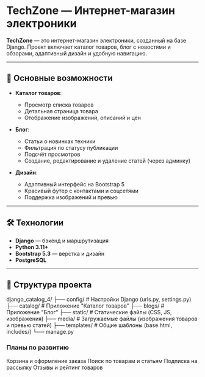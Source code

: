 # TechZone — Интернет-магазин электроники

**TechZone** — это интернет-магазин электроники, созданный на базе Django. 
Проект включает каталог товаров, блог с новостями и обзорами, адаптивный 
дизайн и удобную навигацию.

---

## 🚀 Основные возможности

- **Каталог товаров**:
  - Просмотр списка товаров
  - Детальная страница товара
  - Отображение изображений, описаний и цен

- **Блог**:
  - Статьи о новинках техники
  - Фильтрация по статусу публикации
  - Подсчёт просмотров
  - Создание, редактирование и удаление статей (через админку)

- **Дизайн**:
  - Адаптивный интерфейс на Bootstrap 5
  - Красивый футер с контактами и соцсетями
  - Поддержка изображений и превью

---

## 🛠️ Технологии

- **Django** — бэкенд и маршрутизация
- **Python 3.11+**
- **Bootstrap 5.3** — верстка и дизайн
- **PostgreSQL** 


---

## 📂 Структура проекта

django_catalog_4/
├── config/ # Настройки Django (urls.py, settings.py)
├── catalog/ # Приложение "Каталог товаров"
├── blogs/ # Приложение "Блог"
├── static/ # Статические файлы (CSS, JS, изображения)
├── media/ # Загружаемые файлы (изображения товаров и превью статей)
├── templates/ # Общие шаблоны (base.html, includes/)
└── manage.py

### Планы по развитию
Корзина и оформление заказа
Поиск по товарам и статьям
Подписка на рассылку
Отзывы и рейтинг товаров
